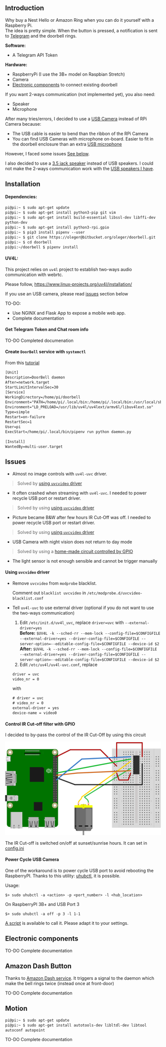 ## Introduction
Why buy a Nest Hello or Amazon Ring when you can do it yourself with a Raspberry Pi.  
The idea is pretty simple. When the button is pressed, a notification is sent to [Telegram](https://telegram.org/) and the doorbell rings. 

**Software:**

- A Telegram API Token

**Hardware:**

- RaspberryPi (I use the 3B+ model on Raspbian Stretch)
- Camera
- [Electronic components](#) to connect existing doorbell


If you want 2-ways communication (not implemented yet), you also need:

- Speaker
- Microphone

After many tries/errors, I decided to use a [USB Camera](http://www.webcamerausb.com/elp-wide-angle-fisheye-lens-cmos-ov2710-night-vision-1080p-hd-webcam-usb-with-camera-support-ir-cut-p-233.html) instead of RPi Camera because:

- The USB cable is easier to bend than the ribbon of the RPi Camera
- You can find USB Cameras with microphone on-board. Easier to fit in the doorbell enclosure than an extra [USB microphone](https://www.adafruit.com/product/3367)

However, I faced some issues [See below](#usb-camera-issues).

I also decided to use a [3.5 jack speaker](https://static.bhphoto.com/images/images1000x1000/1394551256_1031266.jpg) instead of USB speakers. I could not make the 2-ways communication work with the [USB speakers I have](https://www.adafruit.com/product/3369).

 

## Installation

#### Dependencies:

```
pi@pi:~ $ sudo apt-get update
pi@pi:~ $ sudo apt-get install python3-pip git vim
pi@pi:~ $ sudo apt-get install build-essential libssl-dev libffi-dev python-dev
pi@pi:~ $ sudo apt-get install python3-rpi.gpio
pi@pi:~ $ pip3 install pipenv --user
pi@pi:~ $ git clone https://oleger@bitbucket.org/oleger/doorbell.git
pi@pi:~ $ cd doorbell
pi@pi:~/doorbell $ pipenv install

``` 

#### UV4L:

This project relies on `uv4l` project to establish two-ways audio communication with webrtc.

Please follow, https://www.linux-projects.org/uv4l/installation/

If you use an USB camera, please read [issues](todo-link "") section below

TO-DO: 

- Use NGINX and Flask App to expose a mobile web app.  
- Complete documentation



#### Get Telegram Token and Chat room info

TO-DO Completed documenation

#### Create `DoorBell` service with `systemctl`
From this [tutorial](https://medium.com/@benmorel/creating-a-linux-service-with-systemd-611b5c8b91d6 "")

```
[Unit]
Description=DoorBell daemon
After=network.target
StartLimitIntervalSec=30
[Service]
WorkingDirectory=/home/pi/doorbell
Environment="PATH=/home/pi/.local/bin:/home/pi/.local/bin:/usr/local/sbin:/usr/local/bin:/usr/sbin:/usr/bin:/sbin:/bin:"
Environment="LD_PRELOAD=/usr/lib/uv4l/uv4lext/armv6l/libuv4lext.so"
Type=simple
Restart=on-failure
RestartSec=1
User=pi
ExecStart=/home/pi/.local/bin/pipenv run python daemon.py
    
[Install]
WantedBy=multi-user.target
```
    

## Issues

- Almost no image controls with `uv4l-uvc` driver.

> Solved by [using `uvcvideo` driver](#)

- It often crashed when streaming with `uv4l-uvc`. I needed to power recycle USB port or restart driver. 

> Solved by using [using `uvcvideo` driver](#)

- Picture became B&W after few hours IR Cut-Off was off. I needed to power recycle USB port or restart driver.

> Solved by using [using `uvcvideo` driver](#)

- USB Camera with night vision does not return to day mode

> Solved by using a [home-made circuit controlled by GPIO](#)

- The light sensor is not enough sensible and cannot be trigger manually



#### Using `uvcvideo` driver

- Remove `uvcvideo` from `modprobe` blacklist.  

  Comment out `blacklist uvcvideo` in `/etc/modprobe.d/uvcvideo-blacklist.conf`
- Tell `uv4l-uvc` to use external driver (optional if you do not want to use the two-ways communication)
    1. Edit `/etc/init.d/uv4l_uvc`, replace `driver=uvc` with `--external-driver=yes`  
    **Before:**
    `$UV4L -k --sched-rr --mem-lock --config-file=$CONFIGFILE --external-driver=yes --driver-config-file=$CONFIGFILE --server-option=--editable-config-file=$CONFIGFILE --device-id $2`
    **After:**
    `$UV4L -k --sched-rr --mem-lock --config-file=$CONFIGFILE --external-driver=yes --driver-config-file=$CONFIGFILE --server-option=--editable-config-file=$CONFIGFILE --device-id $2`
    2. Edit `/etc/uv4l/uv4l-uvc.conf`, replace  
    
    ```
    driver = uvc  
    video_nr = 0
    ```
    with
    
    ```
    # driver = uvc  
    # video_nr = 0
    external-driver = yes
    device-name = video0
    ```

#### Control IR Cut-off filter with GPIO

I decided to by-pass the control of the IR Cut-Off by using this circuit

![IR Cut-Off diagram](./docs/ir-cut-off.svg)

The IR Cut-off is switched on/off at sunset/sunrise hours. It can set in [config.ini](https://bitbucket.org/oleger/doorbell/src/93265682e4dc60b9be271103960558cad6c4f83a/config.ini.sample#lines-30:35)

#### Power Cycle USB Camera

One of the workaround is to power cycle USB port to avoid rebooting the RaspberryPI.
Thanks to this utility: [uhubctl](https://github.com/mvp/uhubctl ""), it is possible.

Usage:

```
$> sudo uhubctl -a <action> -p <port_number> -l <hub_location>
```

On RaspberryPI 3B+ and USB Port 3

```
$> sudo uhubctl -a off -p 3 -l 1-1
```

[A script](scripts/powercycle-usbcam.sh) is available to call it. Please adapt it to your settings.



## Electronic components

TO-DO Complete documentation

## Amazon Dash Button
Thanks to [Amazon Dash service](https://github.com/Nekmo/amazon-dash ""). 
It triggers a signal to the daemon which make the bell rings twice (instead once at front-door)

TO-DO Complete documentation

## Motion
```
pi@pi:~ $ sudo apt-get update
pi@pi:~ $ sudo apt-get install autotools-dev libltdl-dev libtool autoconf autopoint
```
TO-DO Complete documentation
